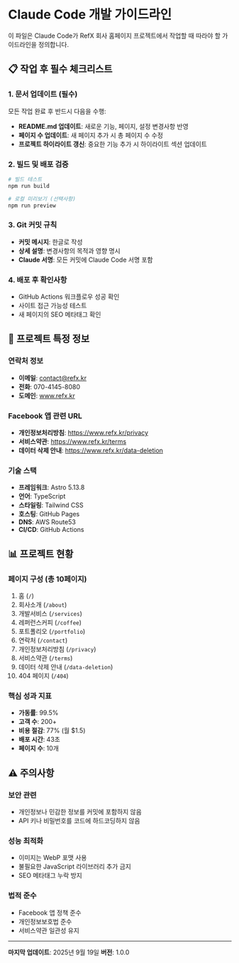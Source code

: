 # Claude Code 개발 가이드라인

이 파일은 Claude Code가 RefX 회사 홈페이지 프로젝트에서 작업할 때 따라야 할 가이드라인을 정의합니다.

## 📋 작업 후 필수 체크리스트

### 1. 문서 업데이트 (필수)
모든 작업 완료 후 반드시 다음을 수행:
- **README.md 업데이트**: 새로운 기능, 페이지, 설정 변경사항 반영
- **페이지 수 업데이트**: 새 페이지 추가 시 총 페이지 수 수정
- **프로젝트 하이라이트 갱신**: 중요한 기능 추가 시 하이라이트 섹션 업데이트

### 2. 빌드 및 배포 검증
```bash
# 빌드 테스트
npm run build

# 로컬 미리보기 (선택사항)
npm run preview
```

### 3. Git 커밋 규칙
- **커밋 메시지**: 한글로 작성
- **상세 설명**: 변경사항의 목적과 영향 명시
- **Claude 서명**: 모든 커밋에 Claude Code 서명 포함

### 4. 배포 후 확인사항
- GitHub Actions 워크플로우 성공 확인
- 사이트 접근 가능성 테스트
- 새 페이지의 SEO 메타태그 확인

## 🔧 프로젝트 특정 정보

### 연락처 정보
- **이메일**: contact@refx.kr
- **전화**: 070-4145-8080
- **도메인**: www.refx.kr

### Facebook 앱 관련 URL
- **개인정보처리방침**: https://www.refx.kr/privacy
- **서비스약관**: https://www.refx.kr/terms
- **데이터 삭제 안내**: https://www.refx.kr/data-deletion

### 기술 스택
- **프레임워크**: Astro 5.13.8
- **언어**: TypeScript
- **스타일링**: Tailwind CSS
- **호스팅**: GitHub Pages
- **DNS**: AWS Route53
- **CI/CD**: GitHub Actions

## 📊 프로젝트 현황

### 페이지 구성 (총 10페이지)
1. 홈 (`/`)
2. 회사소개 (`/about`)
3. 개발서비스 (`/services`)
4. 레퍼런스커피 (`/coffee`)
5. 포트폴리오 (`/portfolio`)
6. 연락처 (`/contact`)
7. 개인정보처리방침 (`/privacy`)
8. 서비스약관 (`/terms`)
9. 데이터 삭제 안내 (`/data-deletion`)
10. 404 페이지 (`/404`)

### 핵심 성과 지표
- **가동률**: 99.5%
- **고객 수**: 200+
- **비용 절감**: 77% (월 $1.5)
- **배포 시간**: 43초
- **페이지 수**: 10개

## ⚠️ 주의사항

### 보안 관련
- 개인정보나 민감한 정보를 커밋에 포함하지 않음
- API 키나 비밀번호를 코드에 하드코딩하지 않음

### 성능 최적화
- 이미지는 WebP 포맷 사용
- 불필요한 JavaScript 라이브러리 추가 금지
- SEO 메타태그 누락 방지

### 법적 준수
- Facebook 앱 정책 준수
- 개인정보보호법 준수
- 서비스약관 일관성 유지

---

**마지막 업데이트**: 2025년 9월 19일
**버전**: 1.0.0